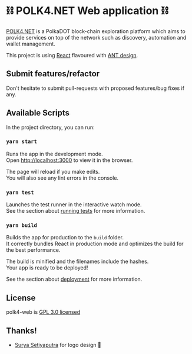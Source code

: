 # ⛓ POLK4.NET Web application ⛓

[POLK4.NET](https://polk4.net) is a PolkaDOT block-chain exploration platform which aims to provide services on top of the network such as discovery, automation and wallet management.

This project is using [React](https://reactjs.org/) flavoured with [ANT design](https://ant.design/).

## Submit features/refactor

Don't hesitate to submit pull-requests with proposed features/bug fixes if any.

## Available Scripts

In the project directory, you can run:

### `yarn start`

Runs the app in the development mode.\
Open [http://localhost:3000](http://localhost:3000) to view it in the browser.

The page will reload if you make edits.\
You will also see any lint errors in the console.

### `yarn test`

Launches the test runner in the interactive watch mode.\
See the section about [running tests](https://facebook.github.io/create-react-app/docs/running-tests) for more information.

### `yarn build`

Builds the app for production to the `build` folder.\
It correctly bundles React in production mode and optimizes the build for the best performance.

The build is minified and the filenames include the hashes.\
Your app is ready to be deployed!

See the section about [deployment](https://facebook.github.io/create-react-app/docs/deployment) for more information.

## License
polk4-web is [GPL 3.0 licensed](LICENSE)

## Thanks!
* [Surya Setiyaputra](https://github.com/suryast) for logo design 🎨
